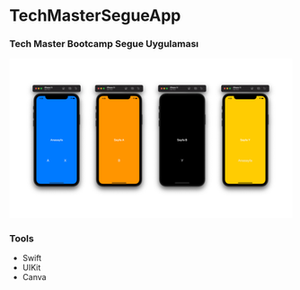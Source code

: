 # TechMasterSegueApp

### Tech Master Bootcamp Segue Uygulaması

![Simulator](https://github.com/berkayyalcn21/TechMasterSegueApp/blob/main/image/Ads%C4%B1z%20tasar%C4%B1m.png)


### Tools

- Swift
- UIKit
- Canva
